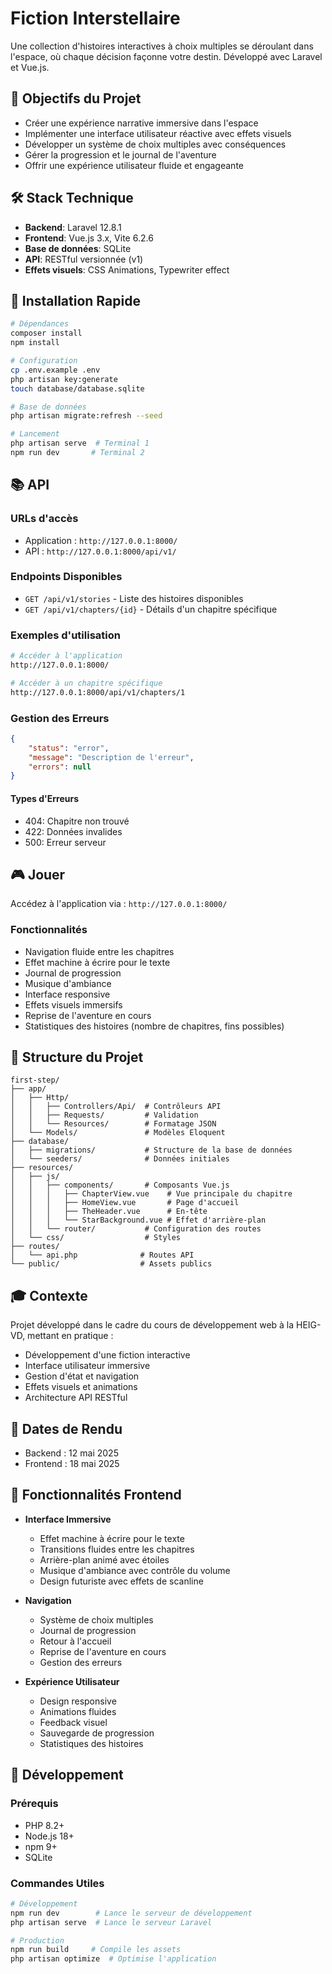 # Fiction Interstellaire

Une collection d'histoires interactives à choix multiples se déroulant dans l'espace, où chaque décision façonne votre destin. Développé avec Laravel et Vue.js.

## 🎯 Objectifs du Projet

- Créer une expérience narrative immersive dans l'espace
- Implémenter une interface utilisateur réactive avec effets visuels
- Développer un système de choix multiples avec conséquences
- Gérer la progression et le journal de l'aventure
- Offrir une expérience utilisateur fluide et engageante

## 🛠️ Stack Technique

- **Backend**: Laravel 12.8.1
- **Frontend**: Vue.js 3.x, Vite 6.2.6
- **Base de données**: SQLite
- **API**: RESTful versionnée (v1)
- **Effets visuels**: CSS Animations, Typewriter effect

## 🚀 Installation Rapide

```bash
# Dépendances
composer install
npm install

# Configuration
cp .env.example .env
php artisan key:generate
touch database/database.sqlite

# Base de données
php artisan migrate:refresh --seed

# Lancement
php artisan serve  # Terminal 1
npm run dev       # Terminal 2
```

## 📚 API

### URLs d'accès
- Application : `http://127.0.0.1:8000/`
- API : `http://127.0.0.1:8000/api/v1/`

### Endpoints Disponibles
- `GET /api/v1/stories` - Liste des histoires disponibles
- `GET /api/v1/chapters/{id}` - Détails d'un chapitre spécifique

### Exemples d'utilisation
```bash
# Accéder à l'application
http://127.0.0.1:8000/

# Accéder à un chapitre spécifique
http://127.0.0.1:8000/api/v1/chapters/1
```

### Gestion des Erreurs

```json
{
    "status": "error",
    "message": "Description de l'erreur",
    "errors": null
}
```

#### Types d'Erreurs
- 404: Chapitre non trouvé
- 422: Données invalides
- 500: Erreur serveur

## 🎮 Jouer

Accédez à l'application via : `http://127.0.0.1:8000/`

### Fonctionnalités
- Navigation fluide entre les chapitres
- Effet machine à écrire pour le texte
- Journal de progression
- Musique d'ambiance
- Interface responsive
- Effets visuels immersifs
- Reprise de l'aventure en cours
- Statistiques des histoires (nombre de chapitres, fins possibles)

## 📝 Structure du Projet

```
first-step/
├── app/
│   ├── Http/
│   │   ├── Controllers/Api/  # Contrôleurs API
│   │   ├── Requests/         # Validation
│   │   └── Resources/        # Formatage JSON
│   └── Models/               # Modèles Eloquent
├── database/
│   ├── migrations/           # Structure de la base de données
│   └── seeders/              # Données initiales
├── resources/
│   ├── js/
│   │   ├── components/       # Composants Vue.js
│   │   │   ├── ChapterView.vue    # Vue principale du chapitre
│   │   │   ├── HomeView.vue       # Page d'accueil
│   │   │   ├── TheHeader.vue      # En-tête
│   │   │   └── StarBackground.vue # Effet d'arrière-plan
│   │   └── router/           # Configuration des routes
│   └── css/                  # Styles
├── routes/
│   └── api.php              # Routes API
└── public/                  # Assets publics
```

## 🎓 Contexte

Projet développé dans le cadre du cours de développement web à la HEIG-VD, mettant en pratique :
- Développement d'une fiction interactive
- Interface utilisateur immersive
- Gestion d'état et navigation
- Effets visuels et animations
- Architecture API RESTful

## 📅 Dates de Rendu

- Backend : 12 mai 2025
- Frontend : 18 mai 2025

## 🎨 Fonctionnalités Frontend

- **Interface Immersive**
  - Effet machine à écrire pour le texte
  - Transitions fluides entre les chapitres
  - Arrière-plan animé avec étoiles
  - Musique d'ambiance avec contrôle du volume
  - Design futuriste avec effets de scanline

- **Navigation**
  - Système de choix multiples
  - Journal de progression
  - Retour à l'accueil
  - Reprise de l'aventure en cours
  - Gestion des erreurs

- **Expérience Utilisateur**
  - Design responsive
  - Animations fluides
  - Feedback visuel
  - Sauvegarde de progression
  - Statistiques des histoires

## 🔧 Développement

### Prérequis
- PHP 8.2+
- Node.js 18+
- npm 9+
- SQLite

### Commandes Utiles
```bash
# Développement
npm run dev        # Lance le serveur de développement
php artisan serve  # Lance le serveur Laravel

# Production
npm run build     # Compile les assets
php artisan optimize  # Optimise l'application
```